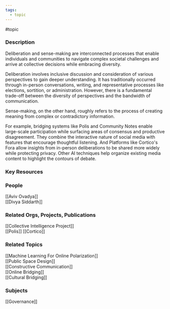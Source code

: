 ```yaml
---
tags:
  - topic
---
```

#topic

### Description

Deliberation and sense-making are interconnected processes that enable individuals and communities to navigate complex societal challenges and arrive at collective decisions while embracing diversity.

Deliberation involves inclusive discussion and consideration of various perspectives to gain deeper understanding. It has traditionally occurred through in-person conversations, writing, and representative processes like elections, sortition, or administration. However, there is a fundamental trade-off between the diversity of perspectives and the bandwidth of communication.

Sense-making, on the other hand, roughly refers to the process of creating meaning from complex or contradictory information. 

For example, bridging systems like Polis and Community Notes enable large-scale participation while surfacing areas of consensus and productive disagreement. They combine the interactive nature of social media with features that encourage thoughtful listening. And Platforms like Cortico's Fora allow insights from in-person deliberations to be shared more widely while protecting privacy. Other AI techniques help organize existing media content to highlight the contours of debate.

### Key Resources

### People

[[Aviv Ovadya]]  
[[Divya Siddarth]]  

### Related Orgs, Projects, Publications

[[Collective Intelligence Project]]  
[[Polis]]
[[Cortico]]

### Related Topics

[[Machine Learning For Online Polarization]]  
[[Public Space Design]]  
[[Constructive Communication]]  
[[Online Bridging]]  
[[Cultural Bridging]]  

### Subjects

[[Governance]]  